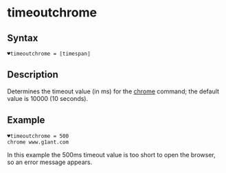 # timeoutchrome

## Syntax

```G1ANT
♥timeoutchrome = ⟦timespan⟧
```

## Description

Determines the timeout value (in ms) for the [chrome](G1ANT.Language/G1ANT.Addon.Core/Commands/ChromeCommand.md) command; the default value is 10000 (10 seconds).

## Example

```G1ANT
♥timeoutchrome = 500
chrome www.g1ant.com
```

In this example the 500ms timeout value is too short to open the browser, so an error message appears.

